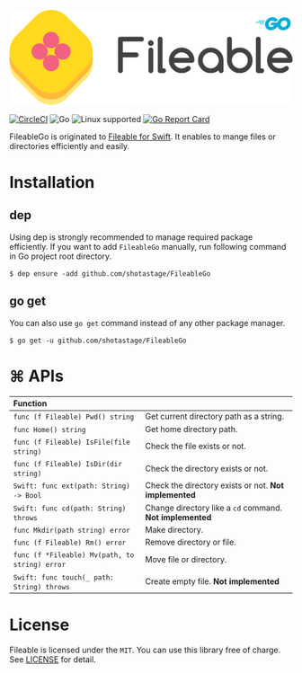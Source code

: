 ![FileKit](./docs/filekit_readme.png)

[![CircleCI](https://circleci.com/gh/shotastage/FileableGo.svg?style=svg)](https://circleci.com/gh/shotastage/FileableGo)
![Go](https://img.shields.io/badge/Go-1.11-blue.svg)
![Linux supported](https://img.shields.io/badge/Linux-supported-5D9CEC.svg?style=flat)
[![Go Report Card](https://goreportcard.com/badge/github.com/shotastage/FileableGo?style=flat)](https://goreportcard.com/report/github.com/shotastage/FileableGo)




FileableGo is originated to [Fileable for Swift](https://github.com/shotastage/Fileable).
It enables to mange files or directories efficiently and easily.

# Installation

## dep

Using dep is strongly recommended to manage required package efficiently.
If you want to add `FileableGo` manually, run following command in Go project root directory.

```
$ dep ensure -add github.com/shotastage/FileableGo
```

## go get

You can also use `go get` command instead of any other package manager.

```
$ go get -u github.com/shotastage/FileableGo
```

# ⌘ APIs

| Function | |
|:--|:--|
| `func (f Fileable) Pwd() string` | Get current directory path as a string.|
| `func Home() string` | Get home directory path.|
| `func (f Fileable) IsFile(file string)` | Check the file exists or not. |
| `func (f Fileable) IsDir(dir string) ` | Check the directory exists or not.|
| `Swift: func ext(path: String) -> Bool ` | Check the directory exists or not. **Not implemented**|
| `Swift: func cd(path: String) throws`| Change directory like a `cd` command. **Not implemented**|
| `func Mkdir(path string) error` | Make directory.|
| `func (f Fileable) Rm() error`| Remove directory or file.|
| `func (f *Fileable) Mv(path, to string) error`| Move file or directory.|
| `Swift: func touch(_ path: String) throws`| Create empty file.  **Not implemented**|



# License
Fileable is licensed under the `MIT`. 
You can use this library free of charge. See [LICENSE](./LICENSE) for detail.

